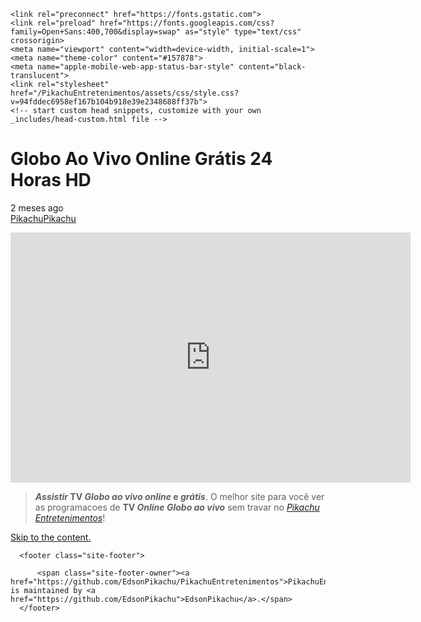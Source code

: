 <html lang="pt-BR">
    <meta charset="UTF-8">

<!-- Begin Jekyll SEO tag v2.7.1 -->
<title>Pikachu Entretenimentos Web Site. | PikachuEntretenimentos</title>
<meta name="generator" content="Jekyll v3.9.0" />
<meta property="og:title" content="Pikachu Entretenimentos Web Site." />
<meta property="og:locale" content="en_US" />
<meta name="description" content="Pikachu Entretenimentos Web Site" />
<meta property="og:description" content="Pikachu Entretenimentos Web Site" />
<link rel="canonical" href="https://edsonpikachu.github.io/PikachuEntretenimentos/" />
<meta property="og:url" content="https://edsonpikachu.github.io/PikachuEntretenimentos/" />
<meta property="og:site_name" content="PikachuEntretenimentos" />
<meta name="twitter:card" content="summary" />
<meta property="twitter:title" content="Pikachu Entretenimentos Web Site." />
<script type="application/ld+json">
{"description":"Pikachu Entretenimentos Web Site","url":"https://edsonpikachu.github.io/PikachuEntretenimentos/","@type":"WebSite","headline":"Pikachu Entretenimentos Web Site.","name":"PikachuEntretenimentos","@context":"https://schema.org"}</script>
<!-- End Jekyll SEO tag -->

    <link rel="preconnect" href="https://fonts.gstatic.com">
    <link rel="preload" href="https://fonts.googleapis.com/css?family=Open+Sans:400,700&display=swap" as="style" type="text/css" crossorigin>
    <meta name="viewport" content="width=device-width, initial-scale=1">
    <meta name="theme-color" content="#157878">
    <meta name="apple-mobile-web-app-status-bar-style" content="black-translucent">
    <link rel="stylesheet" href="/PikachuEntretenimentos/assets/css/style.css?v=94fddec6958ef167b104b918e39e2348688ff37b">
    <!-- start custom head snippets, customize with your own _includes/head-custom.html file -->

<!-- Setup Google Analytics -->



<!-- You can set your favicon here -->
<!-- link rel="shortcut icon" type="image/x-icon" href="/PikachuEntretenimentos/favicon.ico" -->

<!-- end custom head snippets -->
<script>
     (adsbygoogle = window.adsbygoogle || []).push({});
</script>
<div class="vlog-section ">
<div class="container">
<div class="vlog-content vlog-single-content">
<div class="entry-header">
<h1 class="entry-title">Globo Ao Vivo Online Grátis 24 Horas HD</h1>
<div class="entry-meta"><div class="meta-item meta-date"><span class="updated meta-icon">2 meses ago</span></div></div>
</div>
<div class="entry-content-single">
<div class="meks_ess layout-1-1 rectangle no-labels solid"><a href="#" onclick="return false;" class="meks_ess-item socicon-facebook" data-url="https://bit.ly/pikachuweb/"><span>Pikachu</span></a><a href="https://bit.ly/pikachuweb" onclick="return false;" class="meks_ess-item socicon-twitter" data-url="https://bit.ly/pikachuweb/"><span>Pikachu</span></a></div><p style="text-align: center;"><iframe src="https://sinalpublico.com/player3/ch.php?canal=bobosp" name="Player" width="640" height="400" frameborder="0" scrolling="no" allowfullscreen="allowfullscreen"><span data-mce-type="bookmark" style="display: inline-block; width: 0px; overflow: hidden; line-height: 0;" class="mce_SELRES_start">﻿</span> </iframe></p>
<blockquote class="wp-block-quote"><p><strong><em>Assistir</em> TV <em>Globo ao vivo online</em> e <em>grátis</em></strong>. O melhor site para você ver as programacoes de <strong>TV <em>Online Globo ao vivo</em></strong> sem travar no <a href="https://bit.ly/pikachuweb"><i>Pikachu Entretenimentos</i></a>!</p></blockquote>
</div>
<div class="vlog-ad vlog-ad-below-single"><script async src="https://pagead2.googlesyndication.com/pagead/js/adsbygoogle.js?client=ca-pub-9177209003201928" crossorigin="anonymous"></script>
  <body>
    <a id="skip-to-content" href="#content">Skip to the content.</a>

      <footer class="site-footer">
        
          <span class="site-footer-owner"><a href="https://github.com/EdsonPikachu/PikachuEntretenimentos">PikachuEntretenimentos</a> is maintained by <a href="https://github.com/EdsonPikachu">EdsonPikachu</a>.</span>
      </footer>
  </body>

